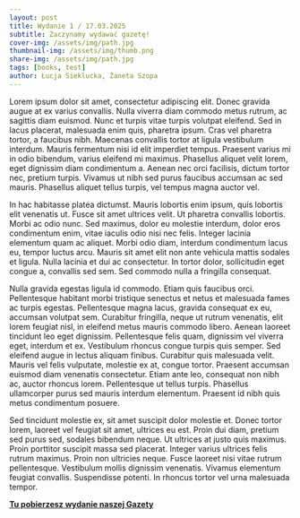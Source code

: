 ```yaml
---
layout: post
title: Wydanie 1 / 17.03.2025
subtitle: Zaczynamy wydawać gazetę!
cover-img: /assets/img/path.jpg
thumbnail-img: /assets/img/thumb.png
share-img: /assets/img/path.jpg
tags: [books, test]
author: Łucja Sieklucka, Żaneta Szopa
---
```


Lorem ipsum dolor sit amet, consectetur adipiscing elit. Donec gravida augue at ex varius convallis. Nulla viverra diam commodo metus rutrum, ac sagittis diam euismod. Nunc et turpis vitae turpis volutpat eleifend. Sed in lacus placerat, malesuada enim quis, pharetra ipsum. Cras vel pharetra tortor, a faucibus nibh. Maecenas convallis tortor at ligula vestibulum interdum. Mauris fermentum nisi id elit imperdiet tempus. Praesent varius mi in odio bibendum, varius eleifend mi maximus. Phasellus aliquet velit lorem, eget dignissim diam condimentum a. Aenean nec orci facilisis, dictum tortor nec, pretium turpis. Vivamus ut nibh sed purus faucibus accumsan ac sed mauris. Phasellus aliquet tellus turpis, vel tempus magna auctor vel.

In hac habitasse platea dictumst. Mauris lobortis enim ipsum, quis lobortis elit venenatis ut. Fusce sit amet ultrices velit. Ut pharetra convallis lobortis. Morbi ac odio nunc. Sed maximus, dolor eu molestie interdum, dolor eros condimentum enim, vitae iaculis odio nisi nec felis. Integer lacinia elementum quam ac aliquet. Morbi odio diam, interdum condimentum lacus eu, tempor luctus arcu. Mauris sit amet elit non ante vehicula mattis sodales et ligula. Nulla lacinia et dui ac consectetur. In tortor dolor, sollicitudin eget congue a, convallis sed sem. Sed commodo nulla a fringilla consequat.

Nulla gravida egestas ligula id commodo. Etiam quis faucibus orci. Pellentesque habitant morbi tristique senectus et netus et malesuada fames ac turpis egestas. Pellentesque magna lacus, gravida consequat ex eu, accumsan volutpat sem. Curabitur fringilla, neque ut rutrum venenatis, elit lorem feugiat nisl, in eleifend metus mauris commodo libero. Aenean laoreet tincidunt leo eget dignissim. Pellentesque felis quam, dignissim vel viverra eget, interdum et ex. Vestibulum rhoncus congue turpis quis semper. Sed eleifend augue in lectus aliquam finibus. Curabitur quis malesuada velit. Mauris vel felis vulputate, molestie ex at, congue tortor. Praesent accumsan euismod diam venenatis consectetur. Etiam ante leo, consequat non nibh ac, auctor rhoncus lorem. Pellentesque ut tellus turpis. Phasellus ullamcorper purus sed mauris interdum elementum. Praesent id nibh quis metus condimentum posuere.

Sed tincidunt molestie ex, sit amet suscipit dolor molestie et. Donec tortor lorem, laoreet vel feugiat sit amet, ultrices eu est. Proin dui diam, pretium sed purus sed, sodales bibendum neque. Ut ultrices at justo quis maximus. Proin porttitor suscipit massa sed placerat. Integer varius ultrices felis rutrum maximus. Proin non ultricies neque. Fusce laoreet nisi vitae rutrum pellentesque. Vestibulum mollis dignissim venenatis. Vivamus elementum feugiat convallis. Suspendisse potenti. In rhoncus tortor vel urna malesuada tempor.

**[Tu pobierzesz wydanie naszej Gazety](/pdf/gazetka-luty.pdf)**
